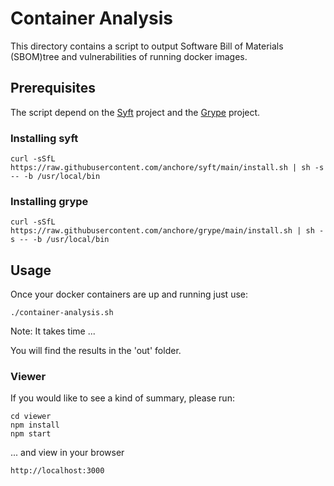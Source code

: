 # Container Analysis

This directory contains a script to output Software Bill of Materials (SBOM)tree and vulnerabilities of running docker images.

## Prerequisites

The script depend on the [Syft](https://github.com/anchore/syft) project and the [Grype](https://github.com/anchore/grype) project.

### Installing syft

```
curl -sSfL https://raw.githubusercontent.com/anchore/syft/main/install.sh | sh -s -- -b /usr/local/bin
```

### Installing grype

```
curl -sSfL https://raw.githubusercontent.com/anchore/grype/main/install.sh | sh -s -- -b /usr/local/bin
```

## Usage

Once your docker containers are up and running just use:

```
./container-analysis.sh
```

Note: It takes time ...

You will find the results in the 'out' folder.

### Viewer

If you would like to see a kind of summary, please run:

```
cd viewer
npm install
npm start
```

... and view in your browser 

```
http://localhost:3000
```